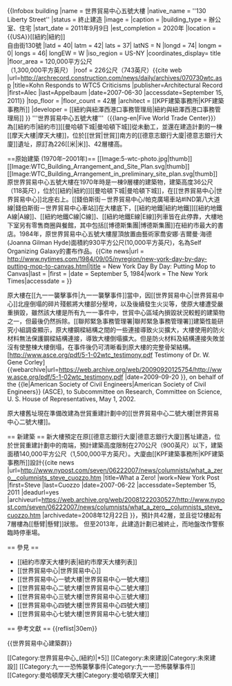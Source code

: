 
{{Infobox building
|name               = 世界貿易中心五號大樓
|native_name        = ''130 Liberty Street''
|status             = 終止建造
|image              = 
|caption            = 
|building_type      = 辦公室、住宅
|start_date         = 2011年9月9日
|est_completion     = 2020年
|location           = {{USA}}[[紐約|紐約]]<br/>自由街130號
|latd  = 40| latm = 42| lats = 37| latNS = N
|longd = 74| longm = 0| longs = 46| longEW = W
|iso_region         = US-NY
|coordinates_display= title
|floor_area         = 120,000平方公尺<br/>（1,300,000平方英尺）
|roof               = 226公尺（743英尺）<ref>{{cite web |url=http://archrecord.construction.com/news/daily/archives/070730wtc.asp |title=Kohn Responds to WTC5 Criticisms |publisher=Architectural Record |first=Alec |last=Appelbaum |date=2007-06-30 |accessdate=September 15, 2011}}</ref>
|top_floor          = 
|floor_count        = 42層
|architect          = [[KPF建築事務所|KPF建築事務所]]
|developer          = [[紐約與紐澤西港口事務管理局|紐約與紐澤西港口事務管理局]]
}}
'''世界貿易中心五號大樓'''（{{lang-en|Five World Trade Center}}）為[[紐約市|紐約市]][[曼哈頓下城|曼哈頓下城]]從未動工，並還在建造計劃的一棟[[摩天大樓|摩天大樓]]，位於[[世貿|世貿]]南方的[[德意志銀行大廈|德意志銀行大廈]]遺址，原訂為226[[米|米]]、42層樓高。

==原始建築 (1970年–2001年)==
[[Image:5-wtc-photo.jpg|thumb]]
[[Image:WTC_Building_Arrangement_and_Site_Plan.svg|thumb]]
[[Image:WTC_Building_Arrangement_in_preliminary_site_plan.svg|thumb]]
原世界貿易中心五號大樓在1970年時是一棟9層樓的建築物，建築高度36公尺（118英尺），位於[[紐約|紐約]][[曼哈頓下城|曼哈頓下城]]，在[[世界貿易中心|世界貿易中心]]北座右上。[[錢伯斯街－世界貿易中心/帕克廣場車站#IND第八大道線|錢伯斯街－世界貿易中心車站]]在大樓底下，[[紐約地鐵|紐約地鐵]][[紐約地鐵A線|A線]]、[[紐約地鐵C線|C線]]、[[紐約地鐵E線|E線]]列車皆在此停靠，大樓地下室另有零售商圈與餐館，其中包括[[博德斯集團|博德斯集團]]在紐約市最大的書店。1984年，原世界貿易中心五號大樓屋頂放置由藝術家喬安娜·吉爾曼·海德(Joanna Gilman Hyde)面積約930平方公尺(10,000平方英尺)，名為Self Organizing Galaxy的畫布作品。<ref>{{Cite news|url = http://www.nytimes.com/1984/09/05/nyregion/new-york-day-by-day-putting-mop-to-canvas.html|title = New York Day By Day: Putting Mop to Canvas|last = |first = |date = September 5, 1984|work = The New York Times|accessdate = }}</ref>

原大樓在[[九一一襲擊事件|九一一襲擊事件]]當中，因[[世界貿易中心|世界貿易中心]]北座倒塌的碎片殘骸將大樓部分壓垮，以及後續發生火災等，使原大樓遭受嚴重損毀，雖然該大樓是所有九一一事件中，世貿中心區域內損毀狀況較輕的建築物之一，但最後仍然拆除。[[聯邦緊急事務管理署|聯邦緊急事務管理署]]建築性能研究小組調查顯示，原大樓鋼樑結構之間的一些連接導致火災擴大，大樓使用的防火材料無法保護鋼樑結構連接，導致大樓倒塌擴大。但是防火材料及結構連接失敗並沒有使整棟大樓倒塌，在事件後仍可清晰看到原大樓的完整骨架結構。<ref>[http://www.asce.org/pdf/5-1-02wtc_testimony.pdf Testimony of Dr. W. Gene Corley] {{webarchive|url=https://web.archive.org/web/20090920125754/http://www.asce.org/pdf/5-1-02wtc_testimony.pdf |date=2009-09-20 }}, on behalf of the {{le|American Society of Civil Engineers|American Society of Civil Engineers}} (ASCE), to Subcommittee on Research, Committee on Science, U. S. House of Representatives, May 1, 2002.</ref>

原大樓舊址現在準備改建為世貿重建計劃中的[[世界貿易中心二號大樓|世界貿易中心二號大樓]]。

== 新建築 ==
新大樓預定在原[[德意志銀行大廈|德意志銀行大廈]]舊址建造，位於世貿重建計劃中的南端，預計建築高度限制在270公尺（900英尺）以下，建築面積140,000平方公尺（1,500,000平方英尺）。大廈由[[KPF建築事務所|KPF建築事務所]]設計<ref>{{cite news |url=http://www.nypost.com/seven/06222007/news/columnists/what_a_zero__columnists_steve_cuozzo.htm |title=What a Zero! |work=New York Post |first=Steve |last=Cuozzo |date=2007-06-22 |accessdate=September 15, 2011 |deadurl=yes |archiveurl=https://web.archive.org/web/20081222030527/http://www.nypost.com/seven/06222007/news/columnists/what_a_zero__columnists_steve_cuozzo.htm |archivedate=2008年12月22日 }}</ref>，預計共42層，並且從12樓起有7層樓為[[懸臂|懸臂]]狀態。
但至2013年，此建造計劃已被終止，而地盤改作警察臨時停車場。

== 參見 ==
* [[紐約市摩天大樓列表|紐約市摩天大樓列表]]
* [[世界貿易中心|世界貿易中心]]
* [[世界貿易中心一號大樓|世界貿易中心一號大樓]]
* [[世界貿易中心二號大樓|世界貿易中心二號大樓]]
* [[世界貿易中心三號大樓|世界貿易中心三號大樓]]
* [[世界貿易中心四號大樓|世界貿易中心四號大樓]]
* [[世界貿易中心七號大樓|世界貿易中心七號大樓]]

== 參考文獻 ==
{{reflist|30em}}

{{世界貿易中心建築群}}

[[Category:世界貿易中心_(紐約)|*5]]
[[Category:未來建設|Category:未來建設]]
[[Category:九一一恐怖襲擊事件|Category:九一一恐怖襲擊事件]]
[[Category:曼哈頓摩天大樓|Category:曼哈頓摩天大樓]]